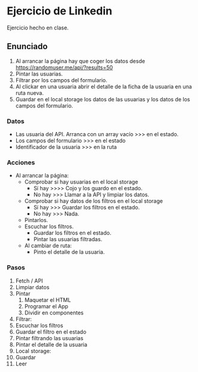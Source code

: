 # Ejercicio de Linkedin

Ejercicio hecho en clase.

## Enunciado

1. Al arrancar la página hay que coger los datos desde https://randomuser.me/api/?results=50
1. Pintar las usuarias.
1. Filtrar por los campos del formulario.
1. Al clickar en una usuaria abrir el detalle de la ficha de la usuaria en una ruta nueva.
1. Guardar en el local storage los datos de las usuarias y los datos de los campos del formulario.

### Datos

- Las usuaria del API. Arranca con un array vacío >>> en el estado.
- Los campos del formulario >>> en el estado
- Identificador de la usuaria >>> en la ruta

### Acciones

- Al arrancar la página:
  - Comprobar si hay usuarias en el local storage
    - Sí hay >>>> Cojo y los guardo en el estado.
    - No hay >>> Llamar a la API y limpiar los datos.
  - Comprobar si hay datos de los filtros en el local storage
    - Sí hay >>> Guardar los filtros en el estado.
    - No hay >>> Nada.
  - Pintarlos.
  - Escuchar los filtros.
    - Guardar los filtros en el estado.
    - Pintar las usuarias filtradas.
  - Al cambiar de ruta:
    - Pinto el detalle de la usuaria.

### Pasos

1. Fetch / API
  1. Limpiar datos
1. Pintar
   1. Maquetar el HTML
   1. Programar el App
   1. Dividir en componentes
1. Filtrar:
  1. Escuchar los filtros
  1. Guardar el filtro en el estado
  1. Pintar filtrando las usuarias
1. Pintar el detalle de la usuaria
1. Local storage:
  1. Guardar
  1. Leer
